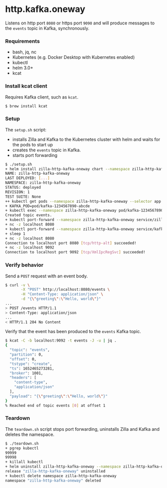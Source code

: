 # http.kafka.oneway

Listens on http port `8080` or https port `9090` and will produce messages to the `events` topic in Kafka, synchronously.

### Requirements

- bash, jq, nc
- Kubernetes (e.g. Docker Desktop with Kubernetes enabled)
- kubectl
- helm 3.0+
- kcat


### Install kcat client

Requires Kafka client, such as `kcat`.

```bash
$ brew install kcat
```

### Setup

The `setup.sh` script:
- installs Zilla and Kafka to the Kubernetes cluster with helm and waits for the pods to start up
- creates the `events` topic in Kafka.
- starts port forwarding

```bash
$ ./setup.sh
+ helm install zilla-http-kafka-oneway chart --namespace zilla-http-kafka-oneway --create-namespace --wait
NAME: zilla-http-kafka-oneway
LAST DEPLOYED: [...]
NAMESPACE: zilla-http-kafka-oneway
STATUS: deployed
REVISION: 1
TEST SUITE: None
++ kubectl get pods --namespace zilla-http-kafka-oneway --selector app.kubernetes.io/instance=kafka -o name
+ KAFKA_POD=pod/kafka-1234567890-abcde
+ kubectl exec --namespace zilla-http-kafka-oneway pod/kafka-1234567890-abcde -- /opt/bitnami/kafka/bin/kafka-topics.sh --bootstrap-server localhost:9092 --create --topic events --if-not-exists
Created topic events.
+ kubectl port-forward --namespace zilla-http-kafka-oneway service/zilla 8080 9090
+ nc -z localhost 8080
+ kubectl port-forward --namespace zilla-http-kafka-oneway service/kafka 9092 29092
+ sleep 1
+ nc -z localhost 8080
Connection to localhost port 8080 [tcp/http-alt] succeeded!
+ nc -z localhost 9092
Connection to localhost port 9092 [tcp/XmlIpcRegSvc] succeeded!
```

### Verify behavior

Send a `POST` request with an event body.

```bash
$ curl -v \
       -X "POST" http://localhost:8080/events \
       -H "Content-Type: application/json" \
       -d "{\"greeting\":\"Hello, world\"}"
...
> POST /events HTTP/1.1
> Content-Type: application/json
...
< HTTP/1.1 204 No Content
```

Verify that the event has been produced to the `events` Kafka topic.

```bash
$ kcat -C -b localhost:9092 -t events -J -u | jq .
{
  "topic": "events",
  "partition": 0,
  "offset": 0,
  "tstype": "create",
  "ts": 1652465273281,
  "broker": 1001,
  "headers": [
    "content-type",
    "application/json"
  ],
  "payload": "{\"greeting\":\"Hello, world\"}"
}
% Reached end of topic events [0] at offset 1
```

### Teardown

The `teardown.sh` script stops port forwarding, uninstalls Zilla and Kafka and deletes the namespace.

```bash
$ ./teardown.sh
+ pgrep kubectl
99999
99998
+ killall kubectl
+ helm uninstall zilla-http-kafka-oneway --namespace zilla-http-kafka-oneway
release "zilla-http-kafka-oneway" uninstalled
+ kubectl delete namespace zilla-http-kafka-oneway
namespace "zilla-http-kafka-oneway" deleted
```
